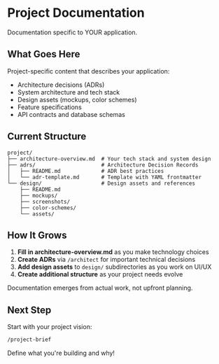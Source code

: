 # Project Documentation

Documentation specific to YOUR application.

## What Goes Here

Project-specific content that describes your application:
- Architecture decisions (ADRs)
- System architecture and tech stack
- Design assets (mockups, color schemes)
- Feature specifications
- API contracts and database schemas

## Current Structure

```
project/
├── architecture-overview.md  # Your tech stack and system design
├── adrs/                     # Architecture Decision Records
│   ├── README.md             # ADR best practices
│   └── adr-template.md       # Template with YAML frontmatter
└── design/                   # Design assets and references
    ├── README.md
    ├── mockups/
    ├── screenshots/
    ├── color-schemes/
    └── assets/
```

## How It Grows

1. **Fill in architecture-overview.md** as you make technology choices
2. **Create ADRs** via `/architect` for important technical decisions
3. **Add design assets** to `design/` subdirectories as you work on UI/UX
4. **Create additional structure** as your project needs evolve

Documentation emerges from actual work, not upfront planning.

## Next Step

Start with your project vision:
```bash
/project-brief
```

Define what you're building and why!
